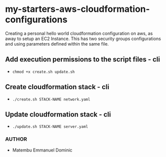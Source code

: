 # my-starters-aws-cloudformation-configurations
Creating a personal hello world cloudformation configuration on aws, as away to setup an EC2 Instance. This has two security groups configurations and using parameters defined within the same file.

## Add execution permissions to the script files - cli
- ``chmod +x create.sh update.sh``

## Create cloudformation stack - cli
- ``./create.sh STACK-NAME network.yaml``

## Update cloudformation stack - cli
- ``./update.sh STACK-NAME server.yaml``

### AUTHOR
- Matembu Emmanuel Dominic
